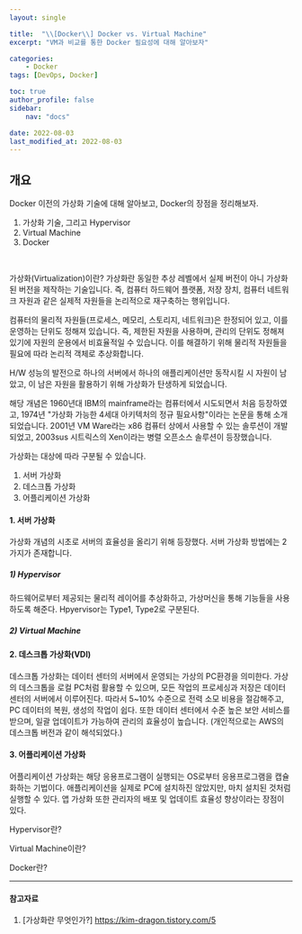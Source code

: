```yaml
---
layout: single

title:  "\\[Docker\\] Docker vs. Virtual Machine"
excerpt: "VM과 비교를 통한 Docker 필요성에 대해 알아보자"

categories:
    - Docker
tags: [DevOps, Docker]

toc: true
author_profile: false
sidebar:
    nav: "docs"

date: 2022-08-03
last_modified_at: 2022-08-03
---
```


## 개요
Docker 이전의 가상화 기술에 대해 알아보고, Docker의 장점을 정리해보자.
1. 가상화 기술, 그리고 Hypervisor
2. Virtual Machine
3. Docker
<br>

가상화(Virtualization)이란?
가상화란 동일한 추상 레벨에서 실제 버전이 아니 가상화된 버전을 제작하는 기술입니다. 즉, 컴퓨터 하드웨어 플랫폼, 저장 장치, 컴퓨터 네트워크 자원과 같은 실제적 자원들을 논리적으로 재구축하는 행위입니다.

컴퓨터의 물리적 자원들(프로세스, 메모리, 스토리지, 네트워크)은 한정되어 있고, 이를 운영하는 단위도 정해져 있습니다.
즉, 제한된 자원을 사용하며, 관리의 단위도 정해져 있기에 자원의 운용에서 비효율적일 수 있습니다.
이를 해결하기 위해 물리적 자원들을 필요에 따라 논리적 객체로 추상화합니다.

H/W 성능의 발전으로 하나의 서버에서 하나의 애플리케이션만 동작시킬 시 
자원이 남았고, 이 남은 자원을 활용하기 위해 가상화가 탄생하게 되었습니다.

해당 개념은 1960년대 IBM의 mainframe라는 컴퓨터에서 시도되면서 처음 등장하였고, 1974년 "가상화 가능한 4세대 아키텍처의 정규 필요사항"이라는 논문을 통해 소개 되었습니다. 2001년 VM Ware라는 x86 컴퓨터 상에서 사용할 수 있는 솔루션이 개발되었고, 2003sus 시트릭스의 Xen이라는 병렬 오픈소스 솔루션이 등장했습니다.

가상화는 대상에 따라 구분될 수 있습니다.
1. 서버 가상화
2. 데스크톱 가상화
3. 어플리케이션 가상화

#### 1. 서버 가상화
가상화 개념의 시초로 서버의 효율성을 올리기 위해 등장했다.
서버 가상화 방법에는 2가지가 존재합니다.
##### 1) Hypervisor
하드웨어로부터 제공되는 물리적 레이어를 추상화하고, 가상머신을 통해 기능들을 사용하도록 해준다. Hpyervisor는 Type1, Type2로 구분된다.


##### 2) Virtual Machine



#### 2. 데스크톱 가상화(VDI)
데스크톱 가상화는 데이터 센터의 서버에서 운영되는 가상의 PC환경을 의미한다.
가상의 데스크톱을 로컬 PC처럼 활용할 수 있으며, 모든 작업의 프로세싱과 저장은 데이터 센터의 서버에서 이루어진다.
따라서 5~10% 수준으로 전력 소모 비용을 절감해주고, PC 데이터의 복원, 생성의 작업이 쉽다. 또한 데이터 센터에서 수준 높은 보안 서비스를 받으며, 일괄 업데이트가 가능하여 관리의 효율성이 높습니다.
(개인적으로는 AWS의 데스크톱 버전과 같이 해석되었다.)

#### 3. 어플리케이션 가상화
어플리케이션 가상화는 해당 응용프로그램이 실행되는 OS로부터 응용프로그램을 캡슐화하는 기법이다. 애플리케이션을 실제로 PC에 설치하진 않았지만, 마치 설치된 것처럼 실행할 수 있다. 앱 가상화 또한 관리자의 배포 및 업데이트 효율성 향상이라는 장점이 있다.

Hypervisor란?

Virtual Machine이란?

Docker란?


---
#### 참고자료
1. [가상화란 무엇인가?] https://kim-dragon.tistory.com/5